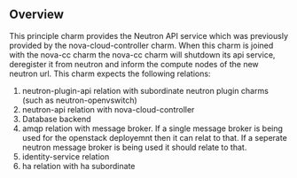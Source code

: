 Overview                                                                                                                                                                                                      
--------

This principle charm provides the Neutron API service which was previously
provided by the nova-cloud-controller charm. When this charm is joined with
the nova-cc charm the nova-cc charm will shutdown its api service, deregister
it from neutron and inform the compute nodes of the new neutron url. This
charm expects the following relations:

1) neutron-plugin-api relation with subordinate neutron plugin charms
   (such as neutron-openvswitch)
2) neutron-api relation with nova-cloud-controller
3) Database backend
4) amqp relation with message broker. If a single message broker is being used for 
   the openstack deployemnt then it can relat to that. If a seperate neutron 
   message broker is being used it should relate to that.
5) identity-service relation
6) ha relation with ha subordinate
